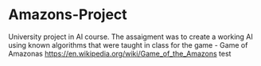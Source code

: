 # Amazons-Project
University project in AI course.
The assaigment was to create a working AI using known algorithms that were taught in class for the game - Game of Amazonas 
https://en.wikipedia.org/wiki/Game_of_the_Amazons
test
